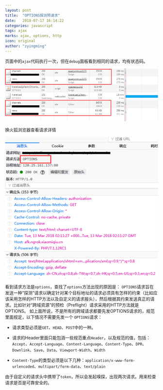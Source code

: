 ```yaml
---
layout: post
title:  "OPTIONS探测预请求"
date:   2018-07-17 16:14:22
categories: javascript
tags: ajax
marks: ajax, options, http
icon: original
author: "zyingming"
---
```


页面中的`ajax`代码执行一次，但在`debug`面板看到相同的请求，均有状态码。

![Alt text](/assets/images/pictures/2018-07/option.png "ajax option")

换火狐浏览器查看请求详情

![Alt text](/assets/images/pictures/2018-07/option-2.png "console this")

看到请求方法是`options`，查找了`options`方法出现的原因是：
`OPTIONS`请求旨在发送一种“探测”请求以确定针对某个目标地址的请求必须具有怎样的约束（比如应该采用怎样的HTTP方法以及自定义的请求报头），然后根据其约束发送真正的请求。比如针对“跨域资源”的预检（Preflight）请求采用的HTTP方法就是OPTIONS。
如上面所说，不是所有的跨域请求都要先发OPTIONS请求的，规范里面规定，以下情况不需要先发一个 `OPTIONS`请求：

- 请求类型必须是`GET`、`HEAD`、`POST`中的一种。

- 请求的Header里面只能包涵一些规范重点`Header`，以及规范的值，包括：`Accept`、`Accept-Language`、`Content-Language`、`Content-Type`、`DPR`、`Downlink`、`Save`、`Data`、`Viewport-Width`、`Width`

- `Content-Type`的类型必须是以下几种：`application/x-www-form-urlencoded`、`multipart/form-data`、`text/plain`

由于自定义的请求头中携带了`token`，所以会发起嗅探，出现两次请求。用来检查请求是否是可靠安全的。
